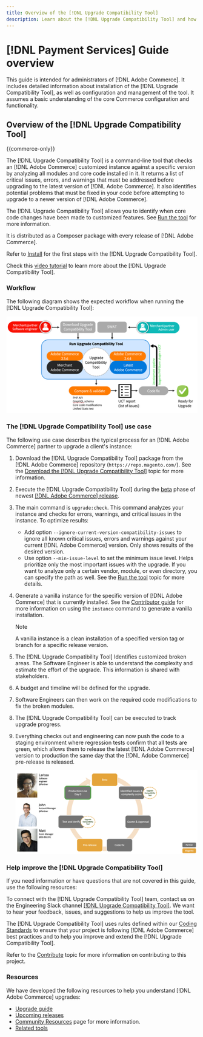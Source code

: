 ```yaml
---
title: Overview of the [!DNL Upgrade Compatibility Tool]
description: Learn about the [!DNL Upgrade Compatibility Tool] and how it can help you with your [!DNL Adobe Commerce] project.
---
```


# [!DNL Payment Services] Guide overview

This guide is intended for administrators of [!DNL Adobe Commerce]. It includes detailed information about installation of the [!DNL Upgrade Compatibility Tool], as well as configuration and management of the tool. It assumes a basic understanding of the core Commerce configuration and functionality.

## Overview of the [!DNL Upgrade Compatibility Tool]

{{commerce-only}}

The [!DNL Upgrade Compatibility Tool] is a command-line tool that checks an [!DNL Adobe Commerce] customized instance against a specific version by analyzing all modules and core code installed in it. It returns a list of critical issues, errors, and warnings that must be addressed before upgrading to the latest version of [!DNL Adobe Commerce]. It also identifies potential problems that must be fixed in your code before attempting to upgrade to a newer version of [!DNL Adobe Commerce].

The [!DNL Upgrade Compatibility Tool] allows you to identify when core code changes have been made to customized features. See [Run the tool](../upgrade-compatibility-tool/run.md) for more information.

It is distributed as a Composer package with every release of [!DNL Adobe Commerce].

Refer to [Install](../upgrade-compatibility-tool/install.md) for the first steps with the [!DNL Upgrade Compatibility Tool].

Check this [video tutorial](https://experienceleague.adobe.com/docs/commerce-learn/tutorials/upgrade/upgrade-compatibility-tool-overview.html?lang=en) to learn more about the [!DNL Upgrade Compatibility Tool].

### Workflow

The following diagram shows the expected workflow when running the [!DNL Upgrade Compatibility Tool]:

![[!DNL Upgrade Compatibility Tool] Diagram](../../assets/upgrade-guide/uct-diagram-v5.png)

### The [!DNL Upgrade Compatibility Tool] use case

The following use case describes the typical process for an [!DNL Adobe Commerce] partner to upgrade a client's instance:

1. Download the [!DNL Upgrade Compatibility Tool] package from the [!DNL Adobe Commerce] repository (`https://repo.magento.com/`). See the [Download the [!DNL Upgrade Compatibility Tool]](../upgrade-compatibility-tool/install.md#download-the-upgrade-compatibility-tool) topic for more information.
1. Execute the [!DNL Upgrade Compatibility Tool] during the [beta](https://devdocs.magento.com/release/beta-program.html) phase of newest [[!DNL Adobe Commerce] release](https://devdocs.magento.com/release/). 
1. The main command is `upgrade:check`. This command analyzes your instance and checks for errors, warnings, and critical issues in the instance. To optimize results:

   - Add option `--ignore-current-version-compatibility-issues` to ignore all known critical issues, errors and warnings against your current [!DNL Adobe Commerce] version. Only shows results of the desired version.
   - Use option `--min-issue-level` to set the minimum issue level. Helps prioritize only the most important issues with the upgrade. If you want to analyze only a certain vendor, module, or even directory, you can specify the path as well. See the [Run the tool](https://experienceleague.adobe.com/docs/commerce-operations/upgrade-guide/upgrade-compatibility-tool/run.html?lang=en) topic for more details.

1. Generate a vanilla instance for the specific version of [!DNL Adobe Commerce] that is currently installed. See the [Contributor guide](https://devdocs.magento.com/contributor-guide/contributing.html#vanilla-pr) for more information on using the `instance` command to generate a vanilla installation.

   >[!NOTE]
   >
   >A vanilla instance is a clean installation of a specified version tag or branch for a specific release version.

1. The [!DNL Upgrade Compatibility Tool] Identifies customized broken areas. The Software Engineer is able to understand the complexity and estimate the effort of the upgrade. This information is shared with stakeholders.
1. A budget and timeline will be defined for the upgrade.
1. Software Engineers can then work on the required code modifications to fix the broken modules.
1. The [!DNL Upgrade Compatibility Tool] can be executed to track upgrade progress.
1. Everything checks out and engineering can now push the code to a staging environment where regression tests confirm that all tests are green, which allows them to release the latest [!DNL Adobe Commerce] version to production the same day that the [!DNL Adobe Commerce] pre-release is released.

   ![[!DNL Upgrade Compatibility Tool] audience](../../assets/upgrade-guide/audience-uct-v3.png)

### Help improve the [!DNL Upgrade Compatibility Tool]

If you need information or have questions that are not covered in this guide, use the following resources:

To connect with the [!DNL Upgrade Compatibility Tool] team, contact us on the Engineering Slack channel [[!DNL Upgrade Compatibility Tool]](https://magentocommeng.slack.com/archives/C019Y143U9F). We want to hear your feedback, issues, and suggestions to help us improve the tool.

The [!DNL Upgrade Compatibility Tool] uses rules defined within our [Coding Standards](https://devdocs.magento.com/guides/v2.4/coding-standards/bk-coding-standards.html) to ensure that your project is following [!DNL Adobe Commerce] best practices and to help you improve and extend the [!DNL Upgrade Compatibility Tool].

Refer to the [Contribute](https://devdocs.magento.com/guides/v2.4/coding-standards/contributing.html)  topic for more information on contributing to this project.

### Resources

We have developed the following resources to help you understand [!DNL Adobe Commerce] upgrades:

- [Upgrade guide](https://experienceleague.adobe.com/docs/commerce-operations/upgrade-guide/overview.html)
- [Upcoming releases](https://devdocs.magento.com/release/)
- [Community Resources](https://devdocs.magento.com/community/resources/resources.html) page for more information.
- [Related tools](https://experienceleague.adobe.com/docs/commerce-operations/upgrade-guide/overview.html)
